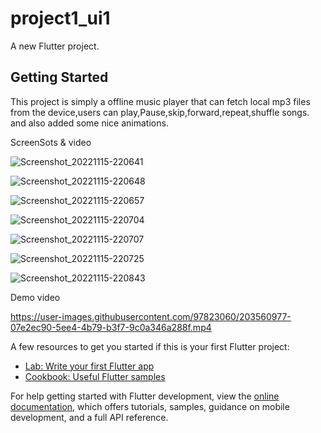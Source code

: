 # project1_ui1

A new Flutter project.

## Getting Started

This project is simply a offline music player that can fetch local mp3 files from the device,users can  play,Pause,skip,forward,repeat,shuffle songs.                        
and also added some nice animations.

ScreenSots & video

![Screenshot_20221115-220641](https://user-images.githubusercontent.com/97823060/203565330-cd59a9ba-446d-4df2-bcb8-34fb3f834aad.png)

![Screenshot_20221115-220648](https://user-images.githubusercontent.com/97823060/203565334-9be92bf7-0c3b-483f-af85-0614f55844f0.png)

![Screenshot_20221115-220657](https://user-images.githubusercontent.com/97823060/203565341-8ca48448-e29d-4e11-a9fb-675233f4f4f0.png)

![Screenshot_20221115-220704](https://user-images.githubusercontent.com/97823060/203565348-844cebe7-f2d5-481a-b39d-22efe9d6c11d.png)

![Screenshot_20221115-220707](https://user-images.githubusercontent.com/97823060/203565359-9d725273-a9e2-4ca1-ad7f-d27d9058dd48.png)

![Screenshot_20221115-220725](https://user-images.githubusercontent.com/97823060/203565364-05a52929-5fd2-4652-b63d-03ca7e8bd79a.png)

![Screenshot_20221115-220843](https://user-images.githubusercontent.com/97823060/203565373-7db3aa23-a8c7-49d8-927c-2c735e66e7b4.png)

Demo video

https://user-images.githubusercontent.com/97823060/203560977-07e2ec90-5ee4-4b79-b3f7-9c0a346a288f.mp4

A few resources to get you started if this is your first Flutter project:

- [Lab: Write your first Flutter app](https://docs.flutter.dev/get-started/codelab)
- [Cookbook: Useful Flutter samples](https://docs.flutter.dev/cookbook)

For help getting started with Flutter development, view the
[online documentation](https://docs.flutter.dev/), which offers tutorials,
samples, guidance on mobile development, and a full API reference.
